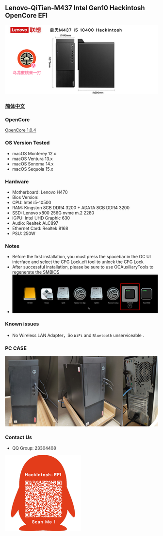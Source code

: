 ## Lenovo-QiTian-M437 Intel Gen10 Hackintosh OpenCore EFI

![image](ScreenShot/M437.png)

### [简体中文](README.zh_CN.md)

### OpenCore

[OpenCore 1.0.4](https://github.com/acidanthera/OpenCorePkg)

### OS Version Tested

- macOS Monterey 12.x
- macOS Ventura   13.x 
- macOS Sonoma  14.x
- macOS Sequoia  15.x  

### Hardware

- Motherboard: Lenovo H470
- Bios Version: 
- CPU: Intel i5-10500
- RAM: Kingston 8GB DDR4 3200 + ADATA 8GB DDR4 3200
- SSD: Lenovo x800 256G nvme m.2 2280
- iGPU: Intel UHD Graphic 630
- Audio: Realtek ALC897
- Ethernet Card: Realtek 8168
- PSU: 250W 

### Notes

 - Before the first installation, you must press the spacebar in the OC UI interface and select the CFG Lock.efi tool to unlock the CFG Lock
 - After successful installation, please be sure to use OCAuxiliaryTools to regenerate the SMBIOS
 - ![image](ScreenShot/CFGLock.efi.png)

### Known issues

- No Wireless LAN Adapter，So `WiFi` and `Bluetooth` unserviceable .

### PC CASE
![image](ScreenShot/CASE.png)

### Contact Us

 - QQ Group: 23304408

![image](ScreenShot/QRCode.png)